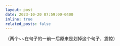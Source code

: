 ```yaml
---
layout: post
date: 2023-10-20 07:59:00-0400
inline: true
related_posts: false
---
```


（两个~~在句子的一前一后原来是划掉这个句子，震惊）
